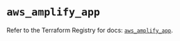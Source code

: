 # `aws_amplify_app`

Refer to the Terraform Registry for docs: [`aws_amplify_app`](https://registry.terraform.io/providers/hashicorp/aws/6.13.0/docs/resources/amplify_app).
